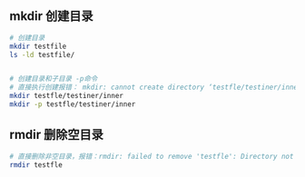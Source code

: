 ## mkdir 创建目录

```bash
# 创建目录
mkdir testfile
ls -ld testfile/


# 创建目录和子目录 -p命令
# 直接执行创建报错： mkdir: cannot create directory ‘testfle/testiner/inner’: No such file or directory
mkdir testfle/testiner/inner
mkdir -p testfle/testiner/inner


```

## rmdir 删除空目录

```bash
# 直接删除非空目录，报错：rmdir: failed to remove 'testfle': Directory not empty
rmdir testfle


```